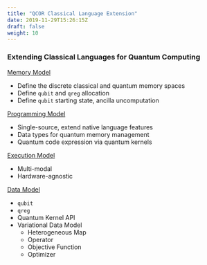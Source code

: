 ```yaml
---
title: "QCOR Classical Language Extension"
date: 2019-11-29T15:26:15Z
draft: false
weight: 10
---
```


### Extending Classical Languages for Quantum Computing

[Memory Model](memory.md)
- Define the discrete classical and quantum memory spaces
- Define `qubit` and `qreg` allocation
- Define `qubit` starting state, ancilla uncomputation 

[Programming Model](prog_model.md)
- Single-source, extend native language features
- Data types for quantum memory management
- Quantum code expression via quantum kernels

[Execution Model](exec_model.md)
- Multi-modal
- Hardware-agnostic

[Data Model](data_model.md)
- `qubit`
- `qreg`
- Quantum Kernel API
- Variational Data Model
  - Heterogeneous Map
  - Operator
  - Objective Function
  - Optimizer